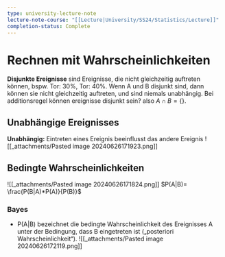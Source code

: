 ```yaml
---
type: university-lecture-note
lecture-note-course: "[[Lecture|University/SS24/Statistics/Lecture]]"
completion-status: Complete
---
```

# Rechnen mit Wahrscheinlichkeiten
**Disjunkte Ereignisse** sind Ereignisse, die nicht gleichzeitig auftreten können, bspw. Tor: 30%, Tor: 40%. Wenn A und B disjunkt sind, dann können sie nicht gleichzeitig auftreten, und sind niemals unabhängig.
Bei additionsregel können ereignisse disjunkt sein? also $A \cap B = \{\}$. 
## Unabhängige Ereignisses
**Unabhängig:** Eintreten eines Ereignis beeinflusst das andere Ereignis
![[_attachments/Pasted image 20240626171923.png]]
## Bedingte Wahrscheinlichkeiten
![[_attachments/Pasted image 20240626171824.png]]
$P(A|B)= \frac{P(B|A)*P(A)}{P(B)}$
### Bayes
- P(A|B) bezeichnet die bedingte Wahrscheinlichkeit des Ereignisses A unter der Bedingung, dass B eingetreten ist („posteriori Wahrscheinlichkeit“).
![[_attachments/Pasted image 20240626172119.png]]